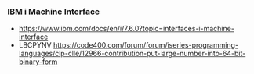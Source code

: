 ### IBM i Machine Interface
+ https://www.ibm.com/docs/en/i/7.6.0?topic=interfaces-i-machine-interface
+ LBCPYNV
  https://code400.com/forum/forum/iseries-programming-languages/clp-clle/12966-contribution-put-large-number-into-64-bit-binary-form
